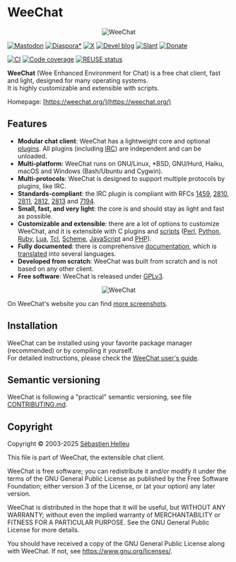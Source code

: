 <!--
SPDX-FileCopyrightText: 2003-2025 Sébastien Helleu <flashcode@flashtux.org>

SPDX-License-Identifier: GPL-3.0-or-later
-->

# WeeChat

<p align="center">
  <img src="https://weechat.org/media/images/weechat_logo_large.png" alt="WeeChat" />
</p>

[![Mastodon](https://img.shields.io/badge/mastodon-follow-blue.svg)](https://hostux.social/@weechat)
[![Diaspora*](https://img.shields.io/badge/diaspora*-follow-blue.svg)](https://diasp.eu/u/weechat)
[![X](https://img.shields.io/badge/x-follow-blue.svg)](https://x.com/WeeChatClient)
[![Devel blog](https://img.shields.io/badge/devel%20blog-follow-blue.svg)](https://blog.weechat.org/)
[![Slant](https://img.shields.io/badge/slant-recommend-28acad.svg)](https://www.slant.co/topics/1323/~best-irc-clients-for-linux)
[![Donate](https://img.shields.io/badge/help-donate%20%E2%9D%A4-ff69b4.svg)](https://weechat.org/donate/)

[![CI](https://github.com/weechat/weechat/workflows/CI/badge.svg)](https://github.com/weechat/weechat/actions)
[![Code coverage](https://codecov.io/gh/weechat/weechat/branch/main/graph/badge.svg)](https://codecov.io/gh/weechat/weechat)
[![REUSE status](https://api.reuse.software/badge/github.com/weechat/weechat)](https://api.reuse.software/info/github.com/weechat/weechat)

**WeeChat** (Wee Enhanced Environment for Chat) is a free chat client, fast and light, designed for many operating systems.\
It is highly customizable and extensible with scripts.

Homepage: [https://weechat.org/](https://weechat.org/)

## Features

- **Modular chat client**: WeeChat has a lightweight core and optional [plugins](https://weechat.org/doc/weechat/user/#plugins). All plugins (including [IRC](https://weechat.org/doc/weechat/user/#irc)) are independent and can be unloaded.
- **Multi-platform**: WeeChat runs on GNU/Linux, *BSD, GNU/Hurd, Haiku, macOS and Windows (Bash/Ubuntu and Cygwin).
- **Multi-protocols**: WeeChat is designed to support multiple protocols by plugins, like IRC.
- **Standards-compliant**: the IRC plugin is compliant with RFCs [1459](https://datatracker.ietf.org/doc/html/rfc1459), [2810](https://datatracker.ietf.org/doc/html/rfc2810), [2811](https://datatracker.ietf.org/doc/html/rfc2811), [2812](https://datatracker.ietf.org/doc/html/rfc2812), [2813](https://datatracker.ietf.org/doc/html/rfc2813) and [7194](https://datatracker.ietf.org/doc/html/rfc7194).
- **Small, fast, and very light**: the core is and should stay as light and fast as possible.
- **Customizable and extensible**: there are a lot of options to customize WeeChat, and it is extensible with C plugins and [scripts](https://weechat.org/scripts/) ([Perl](https://weechat.org/scripts/language/perl/), [Python](https://weechat.org/scripts/language/python/), [Ruby](https://weechat.org/scripts/language/ruby), [Lua](https://weechat.org/scripts/language/lua/), [Tcl](https://weechat.org/scripts/language/tcl/), [Scheme](https://weechat.org/scripts/language/guile/), [JavaScript](https://weechat.org/scripts/language/javascript/) and [PHP](https://weechat.org/scripts/language/php/)).
- **Fully documented**: there is comprehensive [documentation](https://weechat.org/doc/weechat/), which is [translated](https://weechat.org/doc/weechat/dev/#translations) into several languages.
- **Developed from scratch**: WeeChat was built from scratch and is not based on any other client.
- **Free software**: WeeChat is released under [GPLv3](https://www.gnu.org/licenses/gpl-3.0.html).

<p align="center">
  <img src="https://weechat.org/media/images/screenshots/weechat/medium/weechat_2013-04-27_phlux_shadow.png" alt="WeeChat" />
</p>

On WeeChat's website you can find [more screenshots](https://weechat.org/about/screenshots/).

## Installation

WeeChat can be installed using your favorite package manager (recommended) or by compiling it yourself.\
For detailed instructions, please check the [WeeChat user's guide](https://weechat.org/doc/weechat/user/#install).

## Semantic versioning

WeeChat is following a "practical" semantic versioning, see file [CONTRIBUTING.md](CONTRIBUTING.md#semantic-versioning).

## Copyright

<!-- REUSE-IgnoreStart -->
Copyright © 2003-2025 [Sébastien Helleu](https://github.com/flashcode)

This file is part of WeeChat, the extensible chat client.

WeeChat is free software; you can redistribute it and/or modify
it under the terms of the GNU General Public License as published by
the Free Software Foundation; either version 3 of the License, or
(at your option) any later version.

WeeChat is distributed in the hope that it will be useful,
but WITHOUT ANY WARRANTY; without even the implied warranty of
MERCHANTABILITY or FITNESS FOR A PARTICULAR PURPOSE.  See the
GNU General Public License for more details.

You should have received a copy of the GNU General Public License
along with WeeChat.  If not, see <https://www.gnu.org/licenses/>.
<!-- REUSE-IgnoreEnd -->
